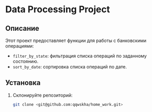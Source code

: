 # Data Processing Project

## Описание

Этот проект предоставляет функции для работы с банковскими операциями:
- `filter_by_state`: фильтрация списка операций по заданному состоянию.
- `sort_by_date`: сортировка списка операций по дате.

## Установка

1. Склонируйте репозиторий:
   ```bash
   git clone <git@github.com:qqwskha/home_work.git>